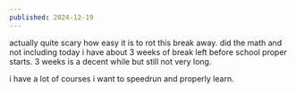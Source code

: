 ```yaml
---
published: 2024-12-19
---
```


actually quite scary how easy it is to rot this break away. did the math and not including today i have about 3 weeks of break left before school proper starts. 3 weeks is a decent while but still not very long. 

i have a lot of courses i want to speedrun and properly learn.
